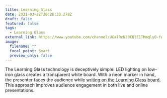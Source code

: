 ```yaml
---
title: Learning Glass
date: 2021-03-22T20:26:33.278Z
draft: false
featured: false
tags:
  - Learning Glass
external_link: https://www.youtube.com/channel/UCalRcNZ0C0lE1TMmqlyO-fw/videos
image:
  filename: ""
  focal_point: Smart
  preview_only: false
---
```

The Learning Glass technology is deceptively simple: LED lighting on low-iron glass creates a transparent white board. With a neon marker in hand, the presenter faces the audience while [writing on the Learning Glass board](https://www.youtube.com/channel/UCalRcNZ0C0lE1TMmqlyO-fw/videos). This approach improves audience engagement in both live and online presentations.